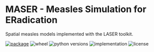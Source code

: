 # MASER - Measles Simulation for ERadication

Spatial measles models implemented with the LASER toolkit.

[![package](https://img.shields.io/pypi/v/laser-measles.svg)](https://pypi.org/project/laser-measles/)
![wheel](https://img.shields.io/pypi/wheel/laser-measles.svg)
![python versions](https://img.shields.io/pypi/pyversions/laser-measles)
![implementation](https://img.shields.io/pypi/implementation/laser-measles.svg)
![license](https://img.shields.io/pypi/l/laser-measles.svg)
